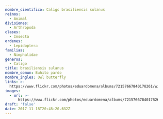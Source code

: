 ```yaml
---
nombre_cientifico: Caligo brasiliensis sulanus
reinos:
  - Animal
divisiones:
  - Arthropoda
clases:
  - Insecta
ordenes:
  - Lepidoptera
familias:
  - Ninphalidae
generos:
  - Caligo
title: brasiliensis sulanus
nombre_comun: Buhito pardo
nombre_ingles: Owl butterfly
links: >-
  https://www.flickr.com/photos/eduardomena/albums/72157667840178261/with/32252193644/
images:
  - url: >-
      https://www.flickr.com/photos/eduardomena/albums/72157667840178261/with/32252193644/
draft: 'false'
date: 2017-11-18T20:48:20.632Z
---
```


